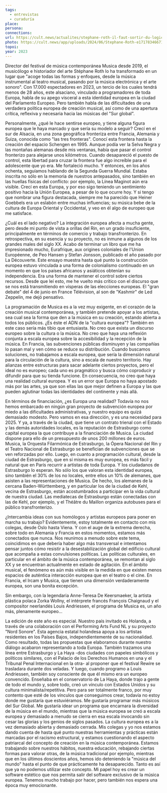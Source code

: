 ```yaml
---
tags:
  - entrevistas
  - curaduría
place: 
persona: 
connections: 
url: https://cult.news/actualites/stephane-roth-il-faut-sortir-du-logiciel-exclusif-de-la-musique-europeenne/
photo: https://cult.news/app/uploads/2024/06/Stephane-Roth-e1717834667162.jpg
topoi: 
year: 2023
---
```


Director del festival de música contemporánea Musica desde 2019, el musicólogo e historiador del arte Stéphane Roth lo ha transformado en un lugar que "acoge todas las formas y enfoques, desde la música instrumental al teatro musical, pasando por la música electrónica y el arte sonoro". Con 17.000 espectadores en 2023, un tercio de los cuales tendrá menos de 28 años, este alsaciano, vinculado a programadores de toda Europa, habla de su apego visceral a esta identidad europea en la ciudad del Parlamento Europeo. Pero también habla de las dificultades de una verdadera política europea de creación musical, así como de una apertura crítica, reflexiva y necesaria hacia las músicas del "Sur global".

Personalmente, ¿qué le hace sentirse europeo, y tiene alguna figura europea que le haya marcado y que sería su modelo a seguir?
Crecí en el sur de Alsacia, en una zona geográfica fronteriza entre Francia, Alemania y Suiza, conocida como "las tres fronteras". Conocí esta frontera hasta la creación del espacio Schengen en 1995. Aunque podía ver la Selva Negra y las montañas alemanas desde mis ventanas, había que pasar el control fronterizo para alejarse unos kilómetros. Cuando desapareció el puesto de control, esta libertad para cruzar la frontera fue algo increíble para el adolescente que yo era. Me fortaleció mucho. Y entonces, en los años ochenta, seguíamos hablando de la Segunda Guerra Mundial. Estaba inscrita no sólo en la memoria de nuestros antepasados, sino también en las huellas físicas del conflicto: por ejemplo, la Línea Maginot aún era visible. Crecí en esta Europa, y por eso sigo teniendo un sentimiento positivo hacia la Unión Europea, a pesar de lo que ocurre hoy. Y si tengo que nombrar una figura destacada, siempre me ha parecido que Heiner Goebbels era un eslabón entre muchas influencias; su música bebe de la cultura de Europa Oriental y Occidental, y veo en él algo de europeo que me satisface.

¿Cuál es el lado negativo?
La integración europea afecta a mucha gente, pero desde mi punto de vista a orillas del Rin, en un grado insuficiente, principalmente en términos de comercio y trabajo transfronterizo. En retrospectiva, en su esencia y su proyecto, no es inmune a algunos de los grandes males del siglo XX. Acabo de terminar un libro que me ha impresionado mucho, Eurafrique, aux origines coloniales de l'Union Européenne, de Peo Hansen y Stefan Jonsson, publicado el año pasado por La Découverte. Este ensayo muestra hasta qué punto la construcción europea estuvo vinculada a una forma de colonialismo continuado en un momento en que los países africanos y asiáticos obtenían su independencia. Era una forma de mantener el control sobre ciertos recursos. Desde que leí esto, me he vuelto más crítico con el discurso que se nos está transmitiendo en vísperas de las elecciones europeas. El "gran debate" del 4 de junio en France Télévision, al son de "Kashmir" de Led Zeppelin, me dejó pensativo.

La programación de Musica es a la vez muy exigente, en el corazón de la creación musical contemporánea, y también pretende apoyar a los artistas, sea cual sea la forma que den a la música en su creación, estando abierta a todos los públicos. ¿Es éste el ADN de la "cultura europea"?
También en este caso sería más tibio que entusiasta. No creo que exista un discurso europeo sobre la cultura o la música. No creo que haya una reflexión conjunta a escala europea sobre la accesibilidad y la recepción de la música. En Francia, las subvenciones públicas disminuyen y las compañías lo pasan mal y ven cómo se reduce su distribución. Cuando buscamos soluciones, no trabajamos a escala europea, que sería la dimensión natural para la circulación de la cultura, sino a escala de nuestro territorio. Hay alianzas entre estructuras para sacar adelante ciertos proyectos, pero el ideal no es europeo; cada uno es pragmático y busca cómo coproducir y difundir para que su tienda funcione. En consecuencia, no creo que haya una realidad cultural europea. Y es un error que Europa no haya apostado más por las artes, ya que son ellas las que mejor definen a Europa y las que pueden aglutinar todas las identidades del continente y más allá.

En términos de financiación, ¿es Europa una realidad?
Todavía no nos hemos embarcado en ningún gran proyecto de subvención europea por miedo a las dificultades administrativas, y nuestro equipo es quizá demasiado modesto. Pero vamos en esa dirección, y es una necesidad para 2025. Y ya, a través de la ciudad, que tiene un contrato trienal con el Estado y las demás autoridades locales, es la reputación de Estrasburgo como capital europea la que contribuye a la financiación de Musica. La ciudad dispone para ello de un presupuesto de unos 200 millones de euros. Musica, la Orquesta Filarmónica de Estrasburgo, la Ópera Nacional del Rin y el Teatro Nacional de Estrasburgo se benefician de subvenciones que se ven reforzadas por ello. Luego, en cuanto a programación cultural, desde la ciudad de Estrasburgo, que en sí misma es muy europea, es más fácil y natural que en París recurrir a artistas de toda Europa. Y los ciudadanos de Estrasburgo lo esperan. No sólo los que valoran esta identidad europea, sino también el 30% de los no locales, entre ellos un 10% de alemanes, que asisten a las representaciones de Musica. De hecho, los alemanes de la cercana Baden-Württemberg, y en particular los de la ciudad de Kehl, vecina de Estrasburgo, están acostumbrados a participar en la vida cultural de nuestra ciudad. Las mediatecas de Estrasburgo están conectadas con las de Kehl, por ejemplo, y el Théâtre du Maillon organiza autobuses para el público transfronterizo.

¿Intercambia ideas con sus homólogos y artistas europeos para poner en marcha su trabajo?
Evidentemente, estoy totalmente en contacto con mis colegas, desde Oslo hasta Viena. Y con el auge de la extrema derecha, sobre todo en Alemania y Francia en estos momentos, estamos más conectados que nunca. Nos reunimos a menudo sobre este tema, coincidimos en que debería haber algo más transversal e intentamos pensar juntos cómo resistir a la desestabilización global del edificio cultural que acompaña a estas convulsiones políticas. Las políticas culturales, en particular en el ámbito de la música contemporánea, se remontan al siglo XX y se encuentran actualmente en estado de agitación. En el ámbito musical, el fenómeno es aún más visible en la medida en que existen menos espacios de auténtica interacción europea que en el teatro o el cine. En Francia, el Ircam y Musica, que tienen una dimensión verdaderamente europea, son una bonita excepción.

 

Sin embargo, con la legendaria Anne-Teresa De Keersmaeker, la artista plástica polaca Zorka Wollny, el intérprete francés François Chaignaud y el compositor neerlandés Louis Andriessen, el programa de Musica es, un año más, plenamente europeo...
 

La edición de este año es especial. Nuestro país invitado es Holanda, a través de una colaboración con el Performing Arts Fund NL y su proyecto "Nord Sonore". Esta agencia estatal holandesa apoya a los artistas residentes en los Países Bajos, independientemente de su nacionalidad. Como resultado, todas las propuestas que elaboramos durante nuestro diálogo acabaron representando a toda Europa. También trazamos una línea entre Estrasburgo y La Haya -dos ciudades con papeles simbólicos y políticos similares, con el Palacio de los Derechos Humanos en una y el Tribunal Penal Internacional en la otra- al proponer que el festival Rewire se trasladara durante dos veladas. Y luego, cuando programo a Louis Andriessen, también soy consciente de que él mismo era un europeo convencido. Enseñaba en el conservatorio de La Haya, donde trajo a gente de todo el mundo y, sobre todo, creó un vínculo con Estados Unidos y su cultura minimalista/repetitiva. Pero para ser totalmente franco, por muy contento que esté de los vínculos que conseguimos crear, todavía no estoy donde me gustaría que estuviéramos. Me gustaría programar más músicos del Sur Global. Me gustaría idear un programa que encarnara la diversidad de la música en el mundo, mientras que la música europea se creó a escala europea y demasiado a menudo se cierra en esa escala invocando sin cesar las glorias y los genios de siglos pasados. La cultura europea es a la vez demasiado abierta y demasiado cerrada. Mis colegas y yo nos estamos dando cuenta de hasta qué punto nuestras herramientas y prácticas están marcadas por el racismo estructural, y estamos cuestionando el aspecto patriarcal del concepto de creación en la música contemporánea. Estamos trabajando sobre nuestros hábitos, nuestra educación, rebajando ciertas formas para valorar otras, de la música tradicional por ejemplo, mientras que en los últimos doscientos años, hemos ido deteniendo la "música del mundo" hasta el punto de que prácticamente ha desaparecido. Tanto es así que ya no podemos utilizar este concepto. Mi papel hoy es crear un software estético que nos permita salir del software exclusivo de la música europea. Tenemos mucho trabajo por hacer, pero también nos espera una época muy emocionante.
